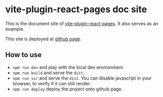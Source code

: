 # vite-plugin-react-pages doc site

This is the document site of [vite-plugin-react-pages](https://github.com/vitejs/vite-plugin-react-pages). It also serves as an example.

This site is deployed at [github page](https://vitejs.github.io/vite-plugin-react-pages/).

## How to use

- `npm run dev` and play with the local dev environment.
- `npm run build` and serve the `dist`.
- `npm run ssr` and serve the `dist`. You can disable javascript in your browser, to verify if it can still render.
- `npm run deploy` deploy the project onto github page.
